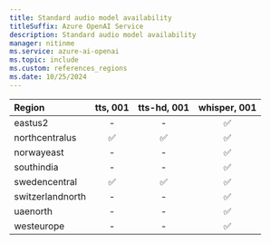 ```yaml
---
title: Standard audio model availability
titleSuffix: Azure OpenAI Service
description: Standard audio model availability
manager: nitinme
ms.service: azure-ai-openai
ms.topic: include
ms.custom: references_regions
ms.date: 10/25/2024
---
```


| **Region**   | **tts**, **001**   | **tts-hd**, **001**   | **whisper**, **001**   |
|:-----------------|:----------------:|:-------------------:|:--------------------:|
| eastus2          | -            | -               | ✅                 |
| northcentralus   | ✅             | ✅                | ✅                 |
| norwayeast       | -            | -               | ✅                 |
| southindia       | -            | -               | ✅                 |
| swedencentral    | ✅             | ✅                | ✅                 |
| switzerlandnorth | -            | -               | ✅                 |
| uaenorth         | -            | -               | ✅                 |
| westeurope       | -            | -               | ✅                 |